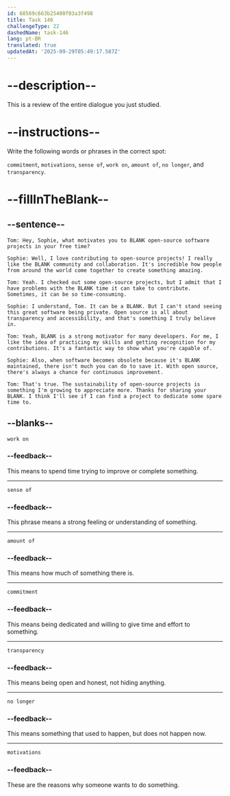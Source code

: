 ```yaml
---
id: 68569c663b25400f03a3f498
title: Task 146
challengeType: 22
dashedName: task-146
lang: pt-BR
translated: true
updatedAt: '2025-09-29T05:49:17.587Z'
---
```


<!-- REVIEW -->

# --description--

This is a review of the entire dialogue you just studied.

# --instructions--

Write the following words or phrases in the correct spot:

`commitment`, `motivations`, `sense of`, `work on`, `amount of`, `no longer`, and `transparency`.

# --fillInTheBlank--

## --sentence--

`Tom: Hey, Sophie, what motivates you to BLANK open-source software projects in your free time?`

`Sophie: Well, I love contributing to open-source projects! I really like the BLANK community and collaboration. It's incredible how people from around the world come together to create something amazing.`

`Tom: Yeah. I checked out some open-source projects, but I admit that I have problems with the BLANK time it can take to contribute. Sometimes, it can be so time-consuming.`

`Sophie: I understand, Tom. It can be a BLANK. But I can't stand seeing this great software being private. Open source is all about transparency and accessibility, and that's something I truly believe in.`

`Tom: Yeah, BLANK is a strong motivator for many developers. For me, I like the idea of practicing my skills and getting recognition for my contributions. It's a fantastic way to show what you're capable of.`

`Sophie: Also, when software becomes obsolete because it's BLANK maintained, there isn't much you can do to save it. With open source, there's always a chance for continuous improvement.`

`Tom: That's true. The sustainability of open-source projects is something I'm growing to appreciate more. Thanks for sharing your BLANK. I think I'll see if I can find a project to dedicate some spare time to.`

## --blanks--

`work on`

### --feedback--

This means to spend time trying to improve or complete something.

---

`sense of`

### --feedback--

This phrase means a strong feeling or understanding of something.

---

`amount of`

### --feedback--

This means how much of something there is.

---

`commitment`

### --feedback--

This means being dedicated and willing to give time and effort to something.

---

`transparency`

### --feedback--

This means being open and honest, not hiding anything.

---

`no longer`

### --feedback--

This means something that used to happen, but does not happen now.

---

`motivations`

### --feedback--

These are the reasons why someone wants to do something.
